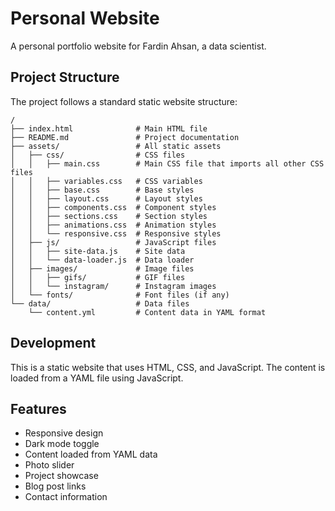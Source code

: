 # Personal Website

A personal portfolio website for Fardin Ahsan, a data scientist.

## Project Structure

The project follows a standard static website structure:

```
/
├── index.html              # Main HTML file
├── README.md               # Project documentation
├── assets/                 # All static assets
│   ├── css/                # CSS files
│   │   ├── main.css        # Main CSS file that imports all other CSS files
│   │   ├── variables.css   # CSS variables
│   │   ├── base.css        # Base styles
│   │   ├── layout.css      # Layout styles
│   │   ├── components.css  # Component styles
│   │   ├── sections.css    # Section styles
│   │   ├── animations.css  # Animation styles
│   │   └── responsive.css  # Responsive styles
│   ├── js/                 # JavaScript files
│   │   ├── site-data.js    # Site data
│   │   └── data-loader.js  # Data loader
│   ├── images/             # Image files
│   │   ├── gifs/           # GIF files
│   │   └── instagram/      # Instagram images
│   └── fonts/              # Font files (if any)
└── data/                   # Data files
    └── content.yml         # Content data in YAML format
```

## Development

This is a static website that uses HTML, CSS, and JavaScript. The content is loaded from a YAML file using JavaScript.

## Features

- Responsive design
- Dark mode toggle
- Content loaded from YAML data
- Photo slider
- Project showcase
- Blog post links
- Contact information